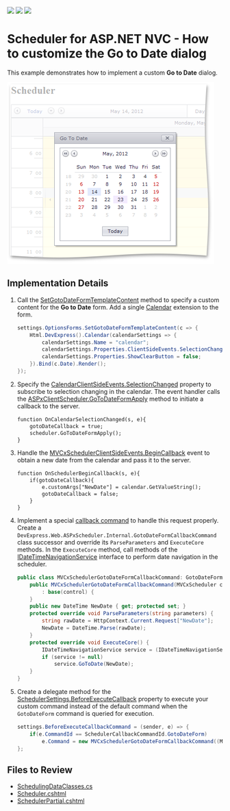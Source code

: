 <!-- default badges list -->
![](https://img.shields.io/endpoint?url=https://codecentral.devexpress.com/api/v1/VersionRange/128553488/14.1.6%2B)
[![](https://img.shields.io/badge/Open_in_DevExpress_Support_Center-FF7200?style=flat-square&logo=DevExpress&logoColor=white)](https://supportcenter.devexpress.com/ticket/details/E4015)
[![](https://img.shields.io/badge/📖_How_to_use_DevExpress_Examples-e9f6fc?style=flat-square)](https://docs.devexpress.com/GeneralInformation/403183)
<!-- default badges end -->

# Scheduler for ASP.NET NVC - How to customize the Go to Date dialog

This example demonstrates how to implement a custom **Go to Date** dialog.

![](scheduler-custom-go-to-date-form.png)

## Implementation Details

1. Call the [SetGotoDateFormTemplateContent](https://docs.devexpress.com/AspNetMvc/DevExpress.Web.Mvc.MVCxSchedulerOptionsForms.SetGotoDateFormTemplateContent(System.Action-DevExpress.Web.ASPxScheduler.GotoDateFormTemplateContainer-)) method to specify a custom content for the **Go to Date** form. Add a single [Calendar](https://docs.devexpress.com/AspNetMvc/8981/components/data-editors-extensions/calendar) extension to the form. 

    ```csharp
    settings.OptionsForms.SetGotoDateFormTemplateContent(c => {
        Html.DevExpress().Calendar(calendarSettings => {
            calendarSettings.Name = "calendar";
            calendarSettings.Properties.ClientSideEvents.SelectionChanged = "OnCalendarSelectionChanged";
            calendarSettings.Properties.ShowClearButton = false;
        }).Bind(c.Date).Render();
    });
    ```

2. Specify the [CalendarClientSideEvents.SelectionChanged](https://docs.devexpress.com/AspNet/DevExpress.Web.CalendarClientSideEvents.SelectionChanged) property to subscribe to selection changing in the calendar. The event handler calls the [ASPxClientScheduler.GoToDateFormApply](https://docs.devexpress.com/AspNet/js-ASPxClientScheduler.GoToDateFormApply) method to initiate a callback to the server.

    ```jscript
    function OnCalendarSelectionChanged(s, e){
        gotoDateCallback = true;
        scheduler.GoToDateFormApply();
    }
    ```

3. Handle the [MVCxSchedulerClientSideEvents.BeginCallback](https://docs.devexpress.com/AspNet/DevExpress.Web.CallbackClientSideEventsBase.BeginCallback) event to obtain a new date from the calendar and pass it to the server.

    ```jscript
    function OnSchedulerBeginCallback(s, e){
        if(gotoDateCallback){
            e.customArgs["NewDate"] = calendar.GetValueString();
            gotoDateCallback = false;
        }
    }
    ```

4. Implement a special [callback command](https://docs.devexpress.com/AspNet/5462/components/scheduler/concepts/callback-commands) to handle this request properly. Create a `DevExpress.Web.ASPxScheduler.Internal.GotoDateFormCallbackCommand` class successor and override its `ParseParameters` and `ExecuteCore` methods. In the `ExecuteCore` method, call methods of the [IDateTimeNavigationService](https://docs.devexpress.com/CoreLibraries/DevExpress.XtraScheduler.Services.IDateTimeNavigationService) interface to perform date navigation in the scheduler.
  
    ```csharp
    public class MVCxSchedulerGotoDateFormCallbackCommand: GotoDateFormCallbackCommand {
        public MVCxSchedulerGotoDateFormCallbackCommand(MVCxScheduler control)
            : base(control) {
        }
        public new DateTime NewDate { get; protected set; }
        protected override void ParseParameters(string parameters) {
            string rawDate = HttpContext.Current.Request["NewDate"];
            NewDate = DateTime.Parse(rawDate);
        }
        protected override void ExecuteCore() {
            IDateTimeNavigationService service = (IDateTimeNavigationService)Control.GetService(typeof(IDateTimeNavigationService));
            if (service != null)
                service.GoToDate(NewDate);
        }
    }
    ```

5. Create a delegate method for the [SchedulerSettings.BeforeExecuteCallback](https://docs.devexpress.com/AspNetMvc/DevExpress.Web.Mvc.SchedulerSettings.BeforeExecuteCallbackCommand) property to execute your custom command instead of the default command when the `GotoDateForm` command is queried for execution.

    ```csharp
    settings.BeforeExecuteCallbackCommand = (sender, e) => {
        if(e.CommandId == SchedulerCallbackCommandId.GotoDateForm)
            e.Command = new MVCxSchedulerGotoDateFormCallbackCommand((MVCxScheduler)sender);
    };
    ```

## Files to Review

* [SchedulingDataClasses.cs](./CS/Scheduler.CustomizationGotoDateForm/Models/SchedulingDataClasses.cs)
* [Scheduler.cshtml](./CS/Scheduler.CustomizationGotoDateForm/Views/Scheduler/Scheduler.cshtml)
* [SchedulerPartial.cshtml](./CS/Scheduler.CustomizationGotoDateForm/Views/Scheduler/SchedulerPartial.cshtml)
